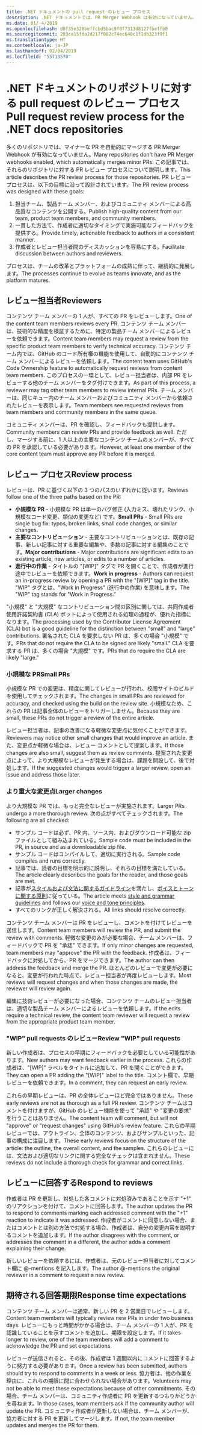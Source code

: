 ```yaml
---
title: .NET ドキュメントの pull request のレビュー プロセス
description: .NET ドキュメントでは、PR Merger Webhook は有効になっていません。 この記事では、それらのリポジトリに対する PR のプロセスについて説明します
ms.date: 01/-4/2019
ms.openlocfilehash: d8f35e328beffcbd5bac9f0f7313d8127fbeffb0
ms.sourcegitcommit: 203ca15fda2d217f082c74ec648c1f1db323f9f1
ms.translationtype: HT
ms.contentlocale: ja-JP
ms.lasthandoff: 02/04/2019
ms.locfileid: "55713570"
---
```

# <a name="pull-request-review-process-for-the-net-docs-repositories"></a><span data-ttu-id="06f43-104">.NET ドキュメントのリポジトリに対する pull request のレビュー プロセス</span><span class="sxs-lookup"><span data-stu-id="06f43-104">Pull request review process for the .NET docs repositories</span></span>

<span data-ttu-id="06f43-105">多くのリポジトリでは、マイナーな PR を自動的にマージする PR Merger Webhook が有効になっていません。</span><span class="sxs-lookup"><span data-stu-id="06f43-105">Many repositories don't have PR Merger webhooks enabled, which automatically merges minor PRs.</span></span> <span data-ttu-id="06f43-106">この記事では、それらのリポジトリに対する PR レビュー プロセスについて説明します。</span><span class="sxs-lookup"><span data-stu-id="06f43-106">This article describes the PR review process for those repositories.</span></span> <span data-ttu-id="06f43-107">PR レビュー プロセスは、以下の目標に沿って設計されています。</span><span class="sxs-lookup"><span data-stu-id="06f43-107">The PR review process was designed with these goals:</span></span>

1. <span data-ttu-id="06f43-108">担当チーム、製品チーム メンバー、およびコミュニティ メンバーによる高品質なコンテンツを公開する。</span><span class="sxs-lookup"><span data-stu-id="06f43-108">Publish high-quality content from our team, product team members, and community members.</span></span>
1. <span data-ttu-id="06f43-109">一貫した方法で、作成者に適切なタイミングで実施可能なフィードバックを提供する。</span><span class="sxs-lookup"><span data-stu-id="06f43-109">Provide timely, actionable feedback to authors in a consistent manner.</span></span>
1. <span data-ttu-id="06f43-110">作成者とレビュー担当者間のディスカッションを容易にする。</span><span class="sxs-lookup"><span data-stu-id="06f43-110">Facilitate discussion between authors and reviewers.</span></span>

<span data-ttu-id="06f43-111">プロセスは、チームの改革とプラットフォームの成熟に伴って、継続的に発展します。</span><span class="sxs-lookup"><span data-stu-id="06f43-111">The processes continue to evolve as teams innovate, and as the platform matures.</span></span>

## <a name="reviewers"></a><span data-ttu-id="06f43-112">レビュー担当者</span><span class="sxs-lookup"><span data-stu-id="06f43-112">Reviewers</span></span>

<span data-ttu-id="06f43-113">コンテンツ チーム メンバーの 1 人が、すべての PR をレビューします。</span><span class="sxs-lookup"><span data-stu-id="06f43-113">One of the content team members reviews every PR.</span></span> <span data-ttu-id="06f43-114">コンテンツ チーム メンバーは、技術的な精度を検証するために、特定の製品チーム メンバーによるレビューを依頼できます。</span><span class="sxs-lookup"><span data-stu-id="06f43-114">Content team members may request a review from the specific product team members to verify technical accuracy.</span></span> <span data-ttu-id="06f43-115">コンテンツ チーム内では、GitHub のコード所有権の機能を使用して、自動的にコンテンツ チーム メンバーによるレビューを依頼します。</span><span class="sxs-lookup"><span data-stu-id="06f43-115">The content team uses GitHub's Code Ownership feature to automatically request reviews from content team members.</span></span> <span data-ttu-id="06f43-116">このプロセスの一環として、レビュー担当者は、内部 PR をレビューする他のチーム メンバーをタグ付けできます。</span><span class="sxs-lookup"><span data-stu-id="06f43-116">As part of this process, a reviewer may tag other team members to review internal PRs.</span></span> <span data-ttu-id="06f43-117">チーム メンバーは、同じキュー内のチーム メンバーおよびコミュニティ メンバーから依頼されたレビューを表示します。</span><span class="sxs-lookup"><span data-stu-id="06f43-117">Team members see requested reviews from team members and community members in the same queue.</span></span>

<span data-ttu-id="06f43-118">コミュニティ メンバーは、PR を確認し、フィードバックも提供します。</span><span class="sxs-lookup"><span data-stu-id="06f43-118">Community members can review PRs and provide feedback as well.</span></span> <span data-ttu-id="06f43-119">ただし、マージする前に、1 人以上の主要なコンテンツ チームのメンバーが、すべての PR を承認している必要があります。</span><span class="sxs-lookup"><span data-stu-id="06f43-119">However, at least one member of the core content team must approve any PR before it is merged.</span></span>

## <a name="review-process"></a><span data-ttu-id="06f43-120">レビュー プロセス</span><span class="sxs-lookup"><span data-stu-id="06f43-120">Review process</span></span>

<span data-ttu-id="06f43-121">レビューは、PR に基づく以下の 3 つのパスのいずれかに従います。</span><span class="sxs-lookup"><span data-stu-id="06f43-121">Reviews follow one of the three paths based on the PR:</span></span>

- <span data-ttu-id="06f43-122">**小規模な PR** - 小規模な PR は単一のバグ修正 (入力ミス、壊れたリンク、小規模なコード変更、類似の変更など) です。</span><span class="sxs-lookup"><span data-stu-id="06f43-122">**Small PRs** - Small PRs are single bug fix: typos, broken links, small code changes, or similar changes.</span></span>
- <span data-ttu-id="06f43-123">**主要なコントリビューション** - 主要なコントリビューションとは、既存の記事、新しい記事に対する重要な編集や、多数の記事に対する編集のことです。</span><span class="sxs-lookup"><span data-stu-id="06f43-123">**Major contributions** - Major contributions are significant edits to an existing article, new articles, or edits to a number of articles.</span></span>
- <span data-ttu-id="06f43-124">**進行中の作業** - タイトルの "[WIP]" タグで PR を開くことで、作成者が進行途中でレビューを依頼できます。</span><span class="sxs-lookup"><span data-stu-id="06f43-124">**Work in progress** - Authors can request an in-progress review by opening a PR with the "[WIP]" tag in the title.</span></span> <span data-ttu-id="06f43-125">"WIP" タグとは、"Work in Progress" (進行中の作業) を意味します。</span><span class="sxs-lookup"><span data-stu-id="06f43-125">The "WIP" tag stands for "Work in Progress."</span></span> 

<span data-ttu-id="06f43-126">"小規模" と "大規模" なコントリビューション間の区別に関しては、共同作成者使用許諾契約書 (CLA) ボットによって使用される処理の過程が、優れた指標になります。</span><span class="sxs-lookup"><span data-stu-id="06f43-126">The processing used by the Contributor License Agreement (CLA) bot is a good guideline for the distinction between "small" and "large" contributions.</span></span> <span data-ttu-id="06f43-127">署名された CLA を要求しない PR は、多くの場合 "小規模" です。</span><span class="sxs-lookup"><span data-stu-id="06f43-127">PRs that do not require the CLA to be signed are likely "small."</span></span> <span data-ttu-id="06f43-128">CLA を要求する PR は、多くの場合 "大規模" です。</span><span class="sxs-lookup"><span data-stu-id="06f43-128">PRs that do require the CLA are likely "large."</span></span>

### <a name="small-prs"></a><span data-ttu-id="06f43-129">小規模な PR</span><span class="sxs-lookup"><span data-stu-id="06f43-129">Small PRs</span></span>

<span data-ttu-id="06f43-130">小規模な PR での変更は、精度に関してレビューが行われ、校閲サイトのビルドを使用してチェックされます。</span><span class="sxs-lookup"><span data-stu-id="06f43-130">The changes in small PRs are reviewed for accuracy, and checked using the build on the review site.</span></span> <span data-ttu-id="06f43-131">小規模なため、これらの PR は記事全体のレビューをトリガーしません。</span><span class="sxs-lookup"><span data-stu-id="06f43-131">Because they are small, these PRs do not trigger a review of the entire article.</span></span> 

<span data-ttu-id="06f43-132">レビュー担当者は、記事の改善になる軽微な変更点に気付くことができます。</span><span class="sxs-lookup"><span data-stu-id="06f43-132">Reviewers may notice other small changes that would improve an article.</span></span> <span data-ttu-id="06f43-133">また、変更点が軽微な場合は、レビュー コメントとして提案します。</span><span class="sxs-lookup"><span data-stu-id="06f43-133">If those changes are also small, suggest them as review comments.</span></span> <span data-ttu-id="06f43-134">提案された変更点によって、より大規模なレビューが発生する場合は、課題を開設して、後で対処します。</span><span class="sxs-lookup"><span data-stu-id="06f43-134">If the suggested changes would trigger a larger review, open an issue and address those later.</span></span> 

### <a name="larger-changes"></a><span data-ttu-id="06f43-135">より重大な変更点</span><span class="sxs-lookup"><span data-stu-id="06f43-135">Larger changes</span></span>

<span data-ttu-id="06f43-136">より大規模な PR では、もっと完全なレビューが実施されます。</span><span class="sxs-lookup"><span data-stu-id="06f43-136">Larger PRs undergo a more thorough review.</span></span> <span data-ttu-id="06f43-137">次の点がすべてチェックされます。</span><span class="sxs-lookup"><span data-stu-id="06f43-137">The following are all checked:</span></span>

- <span data-ttu-id="06f43-138">サンプル コードは必ず、PR 内、ソース内、およびダウンロード可能な zip ファイルとして組み込まれている。</span><span class="sxs-lookup"><span data-stu-id="06f43-138">Sample code must be included in the PR, in source and as a downloadable zip file.</span></span>
- <span data-ttu-id="06f43-139">サンプル コードはコンパイルして、適切に実行される。</span><span class="sxs-lookup"><span data-stu-id="06f43-139">Sample code compiles and runs correctly.</span></span>
- <span data-ttu-id="06f43-140">記事では、読者の目標を明示的に説明し、それらの目標を満たしている。</span><span class="sxs-lookup"><span data-stu-id="06f43-140">The article clearly describes the goals for the reader, and those goals are met.</span></span>
- <span data-ttu-id="06f43-141">記事が[スタイルおよび文法に関するガイドライン](dotnet-style-guide.md)を満たし、[ボイスとトーンに関する原則](dotnet-voice-tone.md)に従っている。</span><span class="sxs-lookup"><span data-stu-id="06f43-141">The article meets [style and grammar guidelines](dotnet-style-guide.md) and follows our [voice and tone principles](dotnet-voice-tone.md).</span></span>
- <span data-ttu-id="06f43-142">すべてのリンクが正しく解決される。</span><span class="sxs-lookup"><span data-stu-id="06f43-142">All links should resolve correctly.</span></span>

<span data-ttu-id="06f43-143">コンテンツ チーム メンバーは PR をレビューし、コメントを付けてレビューを送信します。</span><span class="sxs-lookup"><span data-stu-id="06f43-143">Content team members will review the PR, and submit the review with comments.</span></span> <span data-ttu-id="06f43-144">軽微な変更のみが必要な場合、チーム メンバーは、フィードバックで PR を "承認" できます。</span><span class="sxs-lookup"><span data-stu-id="06f43-144">If only minor changes are requested, team members may "approve" the PR with the feedback.</span></span> <span data-ttu-id="06f43-145">作成者は、フィードバックに対処してから、PR をマージできます。</span><span class="sxs-lookup"><span data-stu-id="06f43-145">The author can then address the feedback and merge the PR.</span></span> <span data-ttu-id="06f43-146">ほとんどのレビューで変更が必要になると、変更が行われた時点で、レビュー担当者が再度レビューします。</span><span class="sxs-lookup"><span data-stu-id="06f43-146">Most reviews will request changes and when those changes are made, the reviewer will review again.</span></span>

<span data-ttu-id="06f43-147">編集に技術レビューが必要になった場合、コンテンツ チームのレビュー担当者は、適切な製品チーム メンバーによるレビューを依頼します。</span><span class="sxs-lookup"><span data-stu-id="06f43-147">If the edits require a technical review, the content team reviewer will request a review from the appropriate product team member.</span></span>

### <a name="review-wip-pull-requests"></a><span data-ttu-id="06f43-148">"WIP" pull requests のレビュー</span><span class="sxs-lookup"><span data-stu-id="06f43-148">Review "WIP" pull requests</span></span>

<span data-ttu-id="06f43-149">新しい作成者は、プロセスの早期にフィードバックを必要としている可能性があります。</span><span class="sxs-lookup"><span data-stu-id="06f43-149">New authors may want feedback earlier in the process.</span></span> <span data-ttu-id="06f43-150">これらの作成者は、"[WIP]" ラベルをタイトルに追加して、PR を開くことができます。</span><span class="sxs-lookup"><span data-stu-id="06f43-150">They can open a PR adding the "[WIP]" label to the title.</span></span> <span data-ttu-id="06f43-151">コメント欄で、早期レビューを依頼できます。</span><span class="sxs-lookup"><span data-stu-id="06f43-151">In a comment, they can request an early review.</span></span>

<span data-ttu-id="06f43-152">これらの早期レビューは、PR の全体レビューほど完全ではありません。</span><span class="sxs-lookup"><span data-stu-id="06f43-152">These early reviews are not as thorough as a full PR review.</span></span> <span data-ttu-id="06f43-153">コンテンツ チームはコメントを付けますが、GitHub のレビュー機能を使って "承認" や "変更の要求" を行うことはありません。</span><span class="sxs-lookup"><span data-stu-id="06f43-153">The content team will comment, but will not "approve" or "request changes" using GitHub's review feature.</span></span> <span data-ttu-id="06f43-154">これらの早期レビューでは、アウトライン、全体のコンテンツ、およびサンプルといった、記事の構成に注目します。</span><span class="sxs-lookup"><span data-stu-id="06f43-154">These early reviews focus on the structure of the article: the outline, the overall content, and the samples.</span></span> <span data-ttu-id="06f43-155">これらのレビューには、文法および適切なリンクに関する完全なチェックは含まれません。</span><span class="sxs-lookup"><span data-stu-id="06f43-155">These reviews do not include a thorough check for grammar and correct links.</span></span>

## <a name="respond-to-reviews"></a><span data-ttu-id="06f43-156">レビューに回答する</span><span class="sxs-lookup"><span data-stu-id="06f43-156">Respond to reviews</span></span>

<span data-ttu-id="06f43-157">作成者は PR を更新し、対処した各コメントに対処済みであることを示す "+1" のリアクションを付けて、コメントに回答します。</span><span class="sxs-lookup"><span data-stu-id="06f43-157">The author updates the PR to respond to comments marking each addressed comment with the "+1" reaction to indicate it was addressed.</span></span> <span data-ttu-id="06f43-158">作成者がコメントに同意しない場合、またはコメントとは別の方法で対処する場合、作成者は、自分の変更内容を説明するコメントを追加します。</span><span class="sxs-lookup"><span data-stu-id="06f43-158">If the author disagrees with the comment, or addresses the comment in a different, the author adds a comment explaining their change.</span></span>

<span data-ttu-id="06f43-159">新しいレビューを依頼するには、作成者は、元のレビュー担当者に対してコメント欄に @-mentions を記入します。</span><span class="sxs-lookup"><span data-stu-id="06f43-159">The author @-mentions the original reviewer in a comment to request a new review.</span></span> 

## <a name="response-time-expectations"></a><span data-ttu-id="06f43-160">期待される回答期限</span><span class="sxs-lookup"><span data-stu-id="06f43-160">Response time expectations</span></span>

<span data-ttu-id="06f43-161">コンテンツ チーム メンバーは通常、新しい PR を 2 営業日でレビューします。</span><span class="sxs-lookup"><span data-stu-id="06f43-161">Content team members will typically review new PRs in under two business days.</span></span> <span data-ttu-id="06f43-162">レビューにもっと時間がかかる場合は、チーム メンバーの 1 人が、PR を認識していることを示すコメントを追加し、期限を設定します。</span><span class="sxs-lookup"><span data-stu-id="06f43-162">If it takes longer to review, one of the team members will add a comment to acknowledge the PR and set expectations.</span></span>

<span data-ttu-id="06f43-163">レビューが送信されると、その後、作成者は 1 週間以内にコメントに回答するように努力する必要があります。</span><span class="sxs-lookup"><span data-stu-id="06f43-163">Once a review has been submitted, authors should try to respond to comments in a week or less.</span></span> <span data-ttu-id="06f43-164">協力者は、他の作業を理由に、これらの期限に間に合わせられない場合があります。</span><span class="sxs-lookup"><span data-stu-id="06f43-164">Volunteers may not be able to meet these expectations because of other commitments.</span></span> <span data-ttu-id="06f43-165">その場合、チーム メンバーは、コミュニティ作成者に PR を更新するつもりかどうかを尋ねます。</span><span class="sxs-lookup"><span data-stu-id="06f43-165">In those cases, team members ask if the community author will update the PR.</span></span> <span data-ttu-id="06f43-166">コミュニティ作成者が更新しない場合は、チーム メンバーが、協力者に対する PR を更新してマージします。</span><span class="sxs-lookup"><span data-stu-id="06f43-166">If not, the team member updates and merges the PR for them.</span></span>
